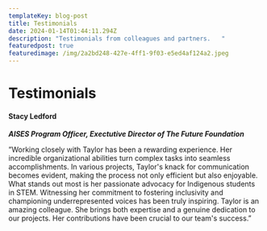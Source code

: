 ```yaml
---
templateKey: blog-post
title: Testimonials
date: 2024-01-14T01:44:11.294Z
description: "Testimonials from colleagues and partners.   "
featuredpost: true
featuredimage: /img/2a2bd248-427e-4ff1-9f03-e5ed4af124a2.jpeg
---
```

# Testimonials



#### Stacy Ledford

***AISES Program Officer, Exectutive Director of The Future Foundation***

”Working closely with Taylor has been a rewarding experience. Her incredible organizational abilities turn complex tasks into seamless accomplishments. In various projects, Taylor's knack for communication becomes evident, making the process not only efficient but also enjoyable. What stands out most is her passionate advocacy for Indigenous students in STEM. Witnessing her commitment to fostering inclusivity and championing underrepresented voices has been truly inspiring. Taylor is an amazing colleague. She brings both expertise and a genuine dedication to our projects. Her contributions have been crucial to our team's success.”